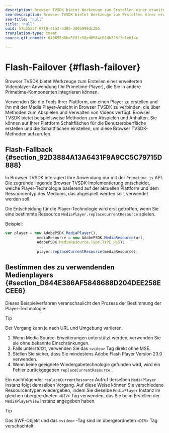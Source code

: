 ```yaml
---
description: Browser TVSDK bietet Werkzeuge zum Erstellen einer erweiterten Videoplayer-Anwendung (Ihr Primetime-Player), die Sie in andere Primetime-Komponenten integrieren können.
seo-description: Browser TVSDK bietet Werkzeuge zum Erstellen einer erweiterten Videoplayer-Anwendung (Ihr Primetime-Player), die Sie in andere Primetime-Komponenten integrieren können.
seo-title: 'null'
title: 'null'
uuid: 57b35a5f-87f8-41a2-ad85-300b999dc30b
translation-type: tm+mt
source-git-commit: 040655d8ba5f91c98ed0584c08db226ffe1e0f4e

---
```



# Flash-Failover {#flash-failover}

Browser TVSDK bietet Werkzeuge zum Erstellen einer erweiterten Videoplayer-Anwendung (Ihr Primetime-Player), die Sie in andere Primetime-Komponenten integrieren können.

Verwenden Sie die Tools Ihrer Plattform, um einen Player zu erstellen und ihn mit der Media Player-Ansicht in Browser TVSDK zu verbinden, die über Methoden zum Abspielen und Verwalten von Videos verfügt. Browser TVSDK bietet beispielsweise Methoden zum Abspielen und Anhalten. Sie können auf Ihrer Plattform Schaltflächen für die Benutzeroberfläche erstellen und die Schaltflächen einstellen, um diese Browser TVSDK-Methoden aufzurufen.

## Flash-Fallback {#section_92D3884A13A6431F9A9CC5C79715D888}

In Browser TVSDK interagiert Ihre Anwendung nur mit der `Primetime.js` API. Die zugrunde liegende Browser TVSDK-Implementierung entscheidet, welche Player-Technologie basierend auf der aktuellen Plattform und dem Ressourcentyp des Mediums, das abgespielt werden soll, verwendet werden soll.

Die Entscheidung für die Player-Technologie wird erst getroffen, wenn Sie eine bestimmte Ressource `MediaPlayer.replaceCurrentResource` spielen.

Beispiel:

```js
var player = new AdobePSDK.MediaPlayer(), 
              mediaResource = new AdobePSDK.MediaResource(url, 
              AdobePSDK.MediaResource.Type.TYPE_HLS); 
              ... 
              player.replaceCurrentResource(mediaResource);
```

## Bestimmen des zu verwendenden Medienplayers {#section_D844E386AF5848688D204DEE258ECEE6}

Dieses Beispielverfahren veranschaulicht den Prozess der Bestimmung der Player-Technologie:

>[!TIP]
>
>Der Vorgang kann je nach URL und Umgebung variieren.

1. Wenn Media Source-Erweiterungen unterstützt werden, verwenden Sie sie ohne bekannte Einschränkungen.
1. Falls unterstützt, verwenden Sie das `<video>` Tag direkt ohne MSE.
1. Stellen Sie sicher, dass Sie mindestens Adobe Flash Player Version 23.0 verwenden.
1. Wenn keine geeignete Wiedergabetechnologie gefunden wird, wird ein Fehler zurückgegeben `replaceCurrentResource` .

Ein nachfolgender `replaceCurrentResource` Aufruf derselben `MediaPlayer` Instanz folgt demselben Vorgang. Auf diese Weise können Sie verschiedene Ressourcentypen wiedergeben, indem Sie dieselbe `MediaPlayer` Instanz im gleichen übergeordneten `<DIV>` Tag verwenden, das Sie beim Erstellen der `MediaPlayerView` Instanz angegeben haben.

>[!TIP]
>
>Das SWF-Objekt und das `<video>` -Tag sind im übergeordneten `<DIV>` Tag verschachtelt.

